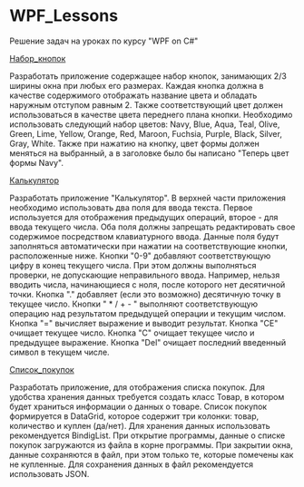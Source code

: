 # WPF_Lessons
 Решение задач на уроках по курсу "WPF on C#"

 [Набор_кнопок](https://github.com/nomadpyn/WPF_Lessons/tree/master/l1_button_set)

  Разработать приложение содержащее набор кнопок, занимающих 2/3 ширины окна при любых его размерах. Каждая кнопка должна в качестве содержимого отображать название цвета и обладать наружным отступом равным 2. Также соответствующий цвет должен использоваться в качестве цвета переднего плана кнопки. Необходимо использовать следующий набор цветов: Navy, Blue, Aqua, Teal, Olive, Green, Lime, Yellow, Orange, Red, Maroon, Fuchsia, Purple, Black, Silver, Gray, White. Также при нажатию на кнопку, цвет формы должен меняться на выбранный, а в заголовке было бы написано "Теперь цвет формы Navy".

 [Калькулятор](https://github.com/nomadpyn/WPF_Lessons/tree/master/l2_calculator)

  Разработать приложение "Калькулятор". В верхней части приложения необходимо использовать два поля для ввода текста. Первое используется для отображения предыдущих операций, второе - для ввода текущего числа. Оба поля должны запрещать редактировать свое содержимое посредством клавиатурного ввода. Данные поля будут заполняться автоматически при нажатии на соответствующие кнопки, расположенные ниже. Кнопки "0-9" добавляют соответствующую цифру в конец текущего числа. При этом должны выполняться проверки, не допускающие неправильного ввода. Например, нельзя вводить числа, начинающиеся с ноля, после которого нет десятичной точки. Кнопка "." добавляет (если это возможно) десятичную точку в текущее число. Кнопки " * / + - " выполняют соответствующую операцию над результатом предыдущей операции и текущим числом. Кнопка "=" вычисляет выражение и выводит результат. Кнопка "CE" очищает текущее число. Кнопка "C" очищает текущее число и предыдущее выражение. Кнопка "Del" очищает последний введенный символ в текущем числе.

 [Список_покупок](https://github.com/nomadpyn/WPF_Lessons/tree/master/l3_shopping_list)

  Разработать приложение, для отображения списка покупок. Для удобства хранения данных требуется создать класс Товар, в котором будет храниться информации о данных о товаре. Список покупок формируется в DataGrid, которое содержит три колонки: товар, количество и куплен (да/нет). Для хранения данных использовать рекомендуется BindigList. При открытие программы, данные о списке покупок загружаются из файла в корне программы. При закрытии окна, данные сохраняются в файл, при этом только те, которые помечены как не купленные. Для сохранения данных в файл рекомендуется использовать JSON.